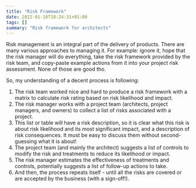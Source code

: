 ```yaml
---
title: "Risk Framework"
date: 2022-01-16T18:24:31+01:00
tags: []
summary: "Risk framework for architects"
---
```

Risk management is an integral part of the delivery of products. There are many various approaches to managing it. For example: ignore it, hope that the risk manager will do everything, take the risk framework provided by the risk team, and copy-paste example actions from it into your project risk assessment. None of those are good tho.

So, my understanding of a decent process is following:

1. The risk team worked nice and hard to produce a risk framework with a matrix to calculate risk rating based on risk likelihood and impact.
2. The risk manager works with a project team (architects, project managers, and owners) to collect a list of risks associated with a project.
3. This list or table will have a risk description, so it is clear what this risk is about risk likelihood and its most significant impact, and a description of risk consequences. It must be easy to discuss them without second-guessing what it is about!
4. The project team (and mainly the architect) suggests a list of controls to modify the risk and treatments to reduce its likelihood or impact.
5. The risk manager estimates the effectiveness of treatments and controls, potentially suggests a list of follow-up actions to take.
6. And then, the process repeats itself - until all the risks are covered or are accepted by the business (with a sign-off!).
